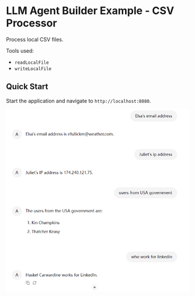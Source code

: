 # LLM Agent Builder Example - CSV Processor

Process local CSV files.

Tools used:

* `readLocalFile`
* `writeLocalFile`

## Quick Start

Start the application and navigate to `http://localhost:8080`.

![CSV processor](./csv-processor.png)
